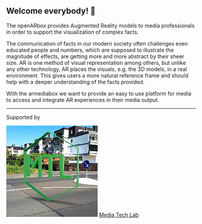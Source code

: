 ## Welcome everybody! 👋

The openARbox provides Augmented Reality models to media professionals in order to support the visualization of complex facts.

The communication of facts in our modern society often challenges even educated people and numbers, which are supposed to 
illustrate the magnitude of effects, are getting more and more abstract by their sheer size. AR is one method of visual 
representation among others, but unlike any other technology, AR places the visuals, e.g. the 3D models, in a real environment. 
This gives users a more natural reference frame and should help with a deeper understanding of the facts provided.

With the armediabox we want to provide an easy to use platform for media to access and integrate AR experiences in their media output.

_____________________________________________________________________________

Supported by

<img alt="Media Tech Lab Bayern" src="/MTL_AR.jpg"> 
<a href="https://www.media-lab.de/de/media-tech-lab"> Media Tech Lab </a>



